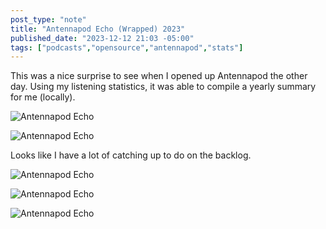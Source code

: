 ```yaml
---
post_type: "note" 
title: "Antennapod Echo (Wrapped) 2023"
published_date: "2023-12-12 21:03 -05:00"
tags: ["podcasts","opensource","antennapod","stats"]
---
```


This was a nice surprise to see when I opened up Antennapod the other day. Using my listening statistics, it was able to compile a yearly summary for me (locally). 

![Antennapod Echo](/api/files/images/antennapod-wrapped-1.png)

![Antennapod Echo](/api/files/images/antennapod-wrapped-2.png)

Looks like I have a lot of catching up to do on the backlog.

![Antennapod Echo](/api/files/images/antennapod-wrapped-3.png)

![Antennapod Echo](/api/files/images/antennapod-wrapped-4.png)

![Antennapod Echo](/api/files/images/antennapod-wrapped-5.png)